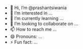 - 👋 Hi, I’m @prashantsiwania
- 👀 I’m interested in ...
- 🌱 I’m currently learning ...
- 💞️ I’m looking to collaborate on ...
- 📫 How to reach me ...
- 😄 Pronouns: ...
- ⚡ Fun fact: ...

<!---
prashantsiwania/prashantsiwania is a ✨ special ✨ repository because its `README.md` (this file) appears on your GitHub profile.
You can click the Preview link to take a look at your changes.
--->

